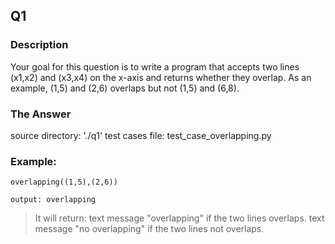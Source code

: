 ## Q1

### Description

Your goal for this question is to write a program that accepts two lines (x1,x2) and (x3,x4) on the x-axis and returns whether 
they overlap. As an example, (1,5) and (2,6) overlaps but not (1,5) and (6,8).

### The Answer

source directory: './q1'
test cases file: test_case_overlapping.py

### Example:
````
overlapping((1,5),(2,6))

output: overlapping
````

>It will return:
>text message "overlapping" if the two lines overlaps.
>text message "no overlapping" if the two lines not overlaps.
 
